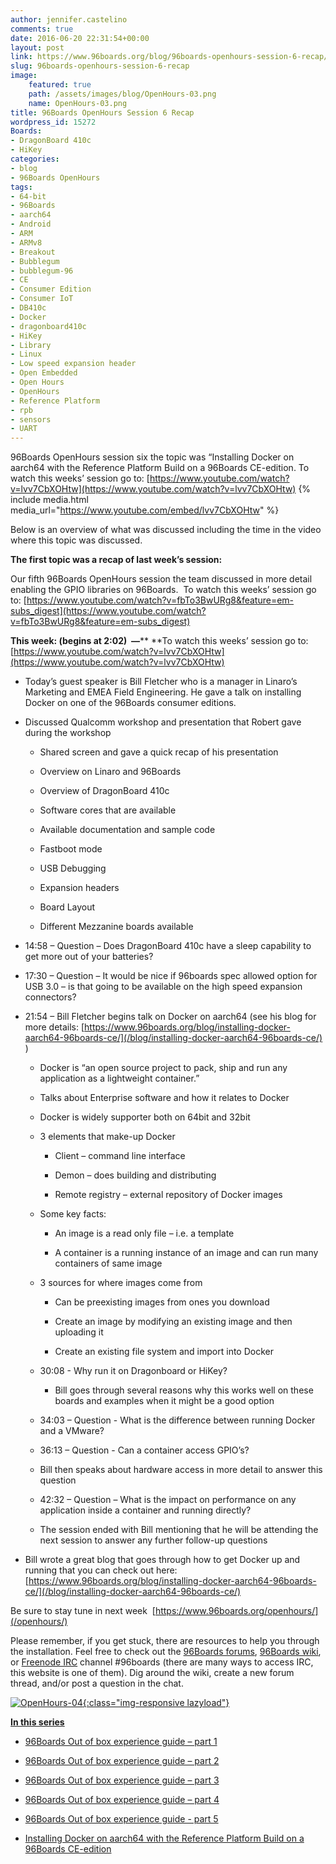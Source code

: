 ```yaml
---
author: jennifer.castelino
comments: true
date: 2016-06-20 22:31:54+00:00
layout: post
link: https://www.96boards.org/blog/96boards-openhours-session-6-recap/
slug: 96boards-openhours-session-6-recap
image:
    featured: true
    path: /assets/images/blog/OpenHours-03.png
    name: OpenHours-03.png
title: 96Boards OpenHours Session 6 Recap
wordpress_id: 15272
Boards:
- DragonBoard 410c
- HiKey
categories:
- blog
- 96Boards OpenHours
tags:
- 64-bit
- 96Boards
- aarch64
- Android
- ARM
- ARMv8
- Breakout
- Bubblegum
- bubblegum-96
- CE
- Consumer Edition
- Consumer IoT
- DB410c
- Docker
- dragonboard410c
- HiKey
- Library
- Linux
- Low speed expansion header
- Open Embedded
- Open Hours
- OpenHours
- Reference Platform
- rpb
- sensors
- UART
---
```


96Boards OpenHours session six the topic was “Installing Docker on aarch64 with the Reference Platform Build on a 96Boards CE-edition. To watch this weeks’ session go to: [https://www.youtube.com/watch?v=lvv7CbXOHtw](https://www.youtube.com/watch?v=lvv7CbXOHtw)
{% include media.html media_url="https://www.youtube.com/embed/lvv7CbXOHtw" %}

Below is an overview of what was discussed including the time in the video where this topic was discussed.

**The first topic was a recap of last week’s session:**

Our fifth 96Boards OpenHours session the team discussed in more detail enabling the GPIO libraries on 96Boards.  To watch this weeks’ session go to: [https://www.youtube.com/watch?v=fbTo3BwURg8&feature=em-subs_digest](https://www.youtube.com/watch?v=fbTo3BwURg8&feature=em-subs_digest)

**This week: (begins at 2:02)  —**** **To watch this weeks’ session go to:  [https://www.youtube.com/watch?v=lvv7CbXOHtw](https://www.youtube.com/watch?v=lvv7CbXOHtw)




  * Today’s guest speaker is Bill Fletcher who is a manager in Linaro’s Marketing and EMEA Field Engineering. He gave a talk on installing Docker on one of the 96Boards consumer editions.


  * Discussed Qualcomm workshop and presentation that Robert gave during the workshop


    * Shared screen and gave a quick recap of his presentation


    * Overview on Linaro and 96Boards


    * Overview of DragonBoard 410c


    * Software cores that are available


    * Available documentation and sample code


    * Fastboot mode


    * USB Debugging


    * Expansion headers


    * Board Layout


    * Different Mezzanine boards available





  * 14:58 – Question – Does DragonBoard 410c have a sleep capability to get more out of your batteries?


  * 17:30 – Question – It would be nice if 96boards spec allowed option for USB 3.0 – is that going to be available on the high speed expansion connectors?


  * 21:54 – Bill Fletcher begins talk on Docker on aarch64 (see his blog for more details: [https://www.96boards.org/blog/installing-docker-aarch64-96boards-ce/](/blog/installing-docker-aarch64-96boards-ce/) )


    * Docker is “an open source project to pack, ship and run any application as a lightweight container.”


    * Talks about Enterprise software and how it relates to Docker


    * Docker is widely supporter both on 64bit and 32bit


    * 3 elements that make-up Docker


      * Client – command line interface


      * Demon – does building and distributing


      * Remote registry – external repository of Docker images





    * Some key facts:


      * An image is a read only file – i.e. a template


      * A container is a running instance of an image and can run many containers of same image





    * 3 sources for where images come from


      * Can be preexisting images from ones you download


      * Create an image by modifying an existing image and then uploading it


      * Create an existing file system and import into Docker





    * 30:08 - Why run it on Dragonboard or HiKey?


      * Bill goes through several reasons why this works well on these boards and examples when it might be a good option





    * 34:03 – Question - What is the difference between running Docker and a VMware?


    * 36:13 – Question - Can a container access GPIO’s?


    * Bill then speaks about hardware access in more detail to answer this question


    * 42:32 – Question – What is the impact on performance on any application inside a container and running directly?


    * The session ended with Bill mentioning that he will be attending the next session to answer any further follow-up questions







  * Bill wrote a great blog that goes through how to get Docker up and running that you can check out here: [https://www.96boards.org/blog/installing-docker-aarch64-96boards-ce/](/blog/installing-docker-aarch64-96boards-ce/)


Be sure to stay tune in next week  [https://www.96boards.org/openhours/](/openhours/)

Please remember, if you get stuck, there are resources to help you through the installation. Feel free to check out the [96Boards forums](https://discuss.96boards.org/), [96Boards wiki](https://github.com/96boards/documentation/wiki), or [Freenode IRC](http://webchat.freenode.net/?channels=%2396boards) channel #96boards (there are many ways to access IRC, this website is one of them). Dig around the wiki, create a new forum thread, and/or post a question in the chat.

[![OpenHours-04](/assets/images/blog/OpenHours.png){:class="img-responsive lazyload"} ](/openhours/)

[**In this series**](/blog/tag/)




  * [96Boards Out of box experience guide – part 1](/blog/96boards-box-experience-guide-1/)


  * [96Boards Out of box experience guide – part 2](/blog/96boards-box-experience-guide-2/)


  * [96Boards Out of box experience guide – part 3](/blog/96boards-box-experience-guide-3/)


  * [96Boards Out of box experience guide – part 4](/blog/96boards-box-experience-guide-4/)


  * [96Boards Out of box experience guide - part 5](/blog/96boards-box-experience-guide-5/)


  * [Installing Docker on aarch64 with the Reference Platform Build on a 96Boards CE-edition](/blog/installing-docker-aarch64-96boards-ce/)
